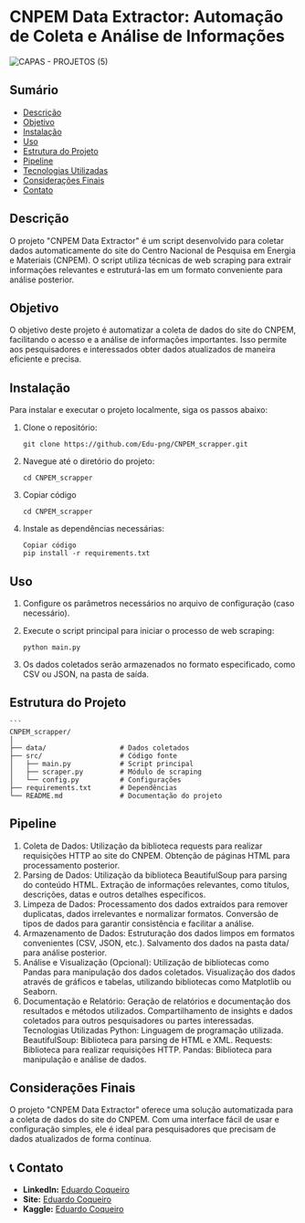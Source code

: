 # CNPEM Data Extractor: Automação de Coleta e Análise de Informações

![CAPAS - PROJETOS (5)](https://github.com/user-attachments/assets/c5e20abd-b336-41b1-9349-41142e67ad15)

## Sumário
- [Descrição](#descrição)
- [Objetivo](#objetivo)
- [Instalação](#instalação)
- [Uso](#uso)
- [Estrutura do Projeto](#estrutura-do-projeto)
- [Pipeline](#pipeline)
- [Tecnologias Utilizadas](#tecnologias-utilizadas)
- [Considerações Finais](#considerações-finais)
- [Contato](#contato)

## Descrição
O projeto "CNPEM Data Extractor" é um script desenvolvido para coletar dados automaticamente do site do Centro Nacional de Pesquisa em Energia e Materiais (CNPEM). O script utiliza técnicas de web scraping para extrair informações relevantes e estruturá-las em um formato conveniente para análise posterior.

## Objetivo
O objetivo deste projeto é automatizar a coleta de dados do site do CNPEM, facilitando o acesso e a análise de informações importantes. Isso permite aos pesquisadores e interessados obter dados atualizados de maneira eficiente e precisa.

## Instalação
Para instalar e executar o projeto localmente, siga os passos abaixo:

1. Clone o repositório:
   ```
   git clone https://github.com/Edu-png/CNPEM_scrapper.git
2. Navegue até o diretório do projeto:
    ```
    cd CNPEM_scrapper

3. Copiar código
    ```
    cd CNPEM_scrapper

4. Instale as dependências necessárias:
    ```
   Copiar código
   pip install -r requirements.txt

## Uso
1. Configure os parâmetros necessários no arquivo de configuração (caso necessário).

2. Execute o script principal para iniciar o processo de web scraping:
    ```
    python main.py
3. Os dados coletados serão armazenados no formato especificado, como CSV ou JSON, na pasta de saída.
   
## Estrutura do Projeto
    ```
    CNPEM_scrapper/
    │
    ├── data/                  # Dados coletados
    ├── src/                   # Código fonte
    │   ├── main.py            # Script principal
    │   ├── scraper.py         # Módulo de scraping
    │   └── config.py          # Configurações
    ├── requirements.txt       # Dependências
    └── README.md              # Documentação do projeto
    
## Pipeline
1. Coleta de Dados:
Utilização da biblioteca requests para realizar requisições HTTP ao site do CNPEM.
Obtenção de páginas HTML para processamento posterior.
2. Parsing de Dados:
Utilização da biblioteca BeautifulSoup para parsing do conteúdo HTML.
Extração de informações relevantes, como títulos, descrições, datas e outros detalhes específicos.
3. Limpeza de Dados:
Processamento dos dados extraídos para remover duplicatas, dados irrelevantes e normalizar formatos.
Conversão de tipos de dados para garantir consistência e facilitar a análise.
4. Armazenamento de Dados:
Estruturação dos dados limpos em formatos convenientes (CSV, JSON, etc.).
Salvamento dos dados na pasta data/ para análise posterior.
5. Análise e Visualização (Opcional):
Utilização de bibliotecas como Pandas para manipulação dos dados coletados.
Visualização dos dados através de gráficos e tabelas, utilizando bibliotecas como Matplotlib ou Seaborn.
6. Documentação e Relatório:
Geração de relatórios e documentação dos resultados e métodos utilizados.
Compartilhamento de insights e dados coletados para outros pesquisadores ou partes interessadas.
Tecnologias Utilizadas
Python: Linguagem de programação utilizada.
BeautifulSoup: Biblioteca para parsing de HTML e XML.
Requests: Biblioteca para realizar requisições HTTP.
Pandas: Biblioteca para manipulação e análise de dados.

## Considerações Finais
O projeto "CNPEM Data Extractor" oferece uma solução automatizada para a coleta de dados do site do CNPEM. Com uma interface fácil de usar e configuração simples, ele é ideal para pesquisadores que precisam de dados atualizados de forma contínua.

## 📞 Contato
- **LinkedIn:** [Eduardo Coqueiro](https://www.linkedin.com/in/eduardocoqueiro/)
- **Site:** [Eduardo Coqueiro](https://dataguy.my.canva.site/eduardo-coqueiro)
- **Kaggle:** [Eduardo Coqueiro](https://www.kaggle.com/eduardocoqueiro)


